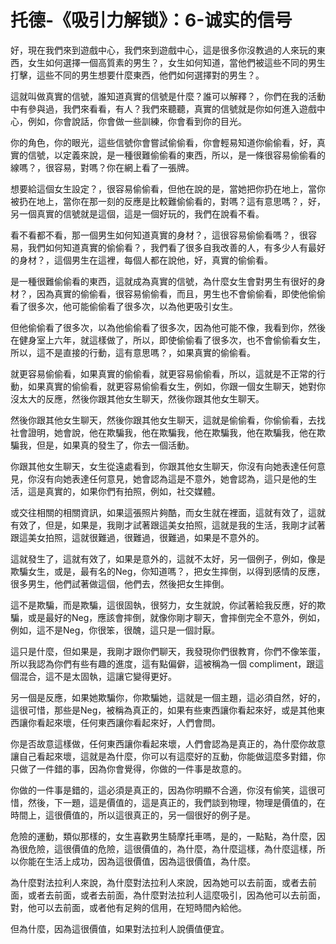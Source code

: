 # 托德-《吸引力解锁》：6-诚实的信号

好，現在我們來到遊戲中心，我們來到遊戲中心，這是很多你沒教過的人來玩的東西，女生如何選擇一個高質素的男生？，女生如何知道，當他們被這些不同的男生打擊，這些不同的男生想要什麼東西，他們如何選擇對的男生？。

這就叫做真實的信號，誰知道真實的信號是什麼？誰可以解釋？，你們在我的活動中有參與過，我們來看看，有人？我們來聽聽，真實的信號就是你如何進入遊戲中心，例如，你會說話，你會做一些訓練，你會看到你的目光。

你的角色，你的眼光，這些信號你會嘗試偷偷看，你會輕易知道你偷偷看，好，真實的信號，以定義來說，是一種很難偷偷看的東西，所以，是一條很容易偷偷看的線嗎？，很容易，對嗎？你在網上看了一張牌。

想要給這個女生設定？，很容易偷偷看，但他在說的是，當她把你扔在地上，當你被扔在地上，當你在那一刻的反應是比較難偷偷看的，對嗎？這有意思嗎？，好，另一個真實的信號就是這個，這是一個好玩的，我們在說看不看。

看不看都不看，那一個男生如何知道真實的身材？，這很容易偷偷看嗎？，很容易，我們如何知道真實的偷偷看？，我們看了很多自我改善的人，有多少人有最好的身材？，這個男生在這裡，每個人都在說他，好，真實的偷偷看。

是一種很難偷偷看的東西，這就成為真實的信號，為什麼女生會對男生有很好的身材？，因為真實的偷偷看，很容易偷偷看，而且，男生也不會偷偷看，即使他偷偷看了很多次，他可能偷偷看了很多次，以為他更吸引女生。

但他偷偷看了很多次，以為他偷偷看了很多次，因為他可能不像，我看到你，然後在健身室上六年，就這樣做了，所以，即使偷偷看了很多次，也不會偷偷看女生，所以，這不是直接的行動，這有意思嗎？，如果真實的偷偷看。

就更容易偷偷看，如果真實的偷偷看，就更容易偷偷看，所以，這就是不正常的行動，如果真實的偷偷看，就更容易偷偷看女生，例如，你跟一個女生聊天，她對你沒太大的反應，然後你跟其他女生聊天，然後你跟其他女生聊天。

然後你跟其他女生聊天，然後你跟其他女生聊天，這就是偷偷看，你偷偷看，去找社會證明，她會說，他在欺騙我，他在欺騙我，他在欺騙我，他在欺騙我，他在欺騙我，但是，如果真的發生了，你去一個活動。

你跟其他女生聊天，女生從遠處看到，你跟其他女生聊天，你沒有向她表達任何意見，你沒有向她表達任何意見，她會認為這是不意外，她會認為，這只是他的生活，這是真實的，如果你們有拍照，例如，社交媒體。

或交往相關的相關資訊，如果這張照片夠酷，而女生就在裡面，這就有效了，這就有效了，但是，如果是，我剛才試著跟這美女拍照，這就是我的生活，我剛才試著跟這美女拍照，這就很難過，很難過，很難過，如果是不意外的。

這就發生了，這就有效了，如果是意外的，這就不太好，另一個例子，例如，像是欺騙女生，或是，最有名的Neg，你知道嗎？，把女生摔倒，以得到感情的反應，很多男生，他們試著做這個，他們去，然後把女生摔倒。

這不是欺騙，而是欺騙，這很固執，很努力，女生就說，你試著給我反應，好的欺騙，或是最好的Neg，應該會摔倒，就像你剛才聊天，會摔倒完全不意外，例如，例如，這不是Neg，你很笨，很醜，這只是一個討厭。

這只是什麼，但如果是，我剛才跟你們聊天，我發現你們很教育，你們不像笨蛋，所以我認為你們有些有趣的進度，這有點偏僻，這被稱為一個 compliment，跟這個混合，這不是太固執，這讓它變得更好。

另一個是反應，如果她欺騙你，你欺騙她，這就是一個主題，這必須自然，好的，這很可惜，那些是Neg，被稱為真正的，如果有些東西讓你看起來好，或是其他東西讓你看起來壞，任何東西讓你看起來好，人們會問。

你是否故意這樣做，任何東西讓你看起來壞，人們會認為是真正的，為什麼你故意讓自己看起來壞，這就是為什麼，你可以有這麼好的互動，你能做這麼多對錯，你只做了一件錯的事，因為你會覺得，你做的一件事是故意的。

你做的一件事是錯的，這必須是真正的，因為你明顯不合適，你沒有偷笑，這很可惜，然後，下一題，這是價值的，這是真正的，我們談到物理，物理是價值的，在時間上，這很價值的，所以這很真正的，另一個很好的例子是。

危險的運動，類似那樣的，女生喜歡男生騎摩托車嗎，是的，一點點，為什麼，因為很危險，這很價值的危險，這很價值的，為什麼，為什麼這樣，為什麼這樣，所以你能在生活上成功，因為這很價值，因為這很價值，為什麼。

為什麼對法拉利人來說，為什麼對法拉利人來說，因為她可以去前面，或者去前面，或者去前面，或者去前面，為什麼對法拉利人這麼吸引，因為他可以去前面，對，他可以去前面，或者他有足夠的信用，在短時間內給他。

但為什麼，因為這很價值，如果對法拉利人說價值便宜。